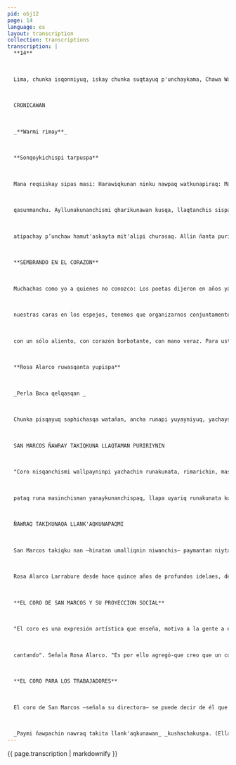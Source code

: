 ```yaml
---
pid: obj12
page: 14
language: es
layout: transcription
collection: transcriptions
transcription: |
  **14**
  
  
  
  Lima, chunka isqonniyuq, iskay chunka suqtayuq p'unchaykama, Chawa Warki killa 1975
  
  
  
  CRONICAWAN
  
  
  
  _**Warmi rimay**_
  
  
  
  **Sonqoykichispi tarpuspa**
  
  
  
  Mana reqsiskay sipas masi: Harawiqkunan ninku nawpaq watkunapiraq: Manan fan kaochu, ñankunaga mastarikun puririywanmi. Hinallataqmi lliw ruwaypipas, saykuywanmi, hunpiywanmi sachakunapaq sayarin, qoyllurkuna pas llipipipin. Sasarapuni ripuq watakunspi noqanchistan qhawawaranchi: t'ikata hina, sumaq p'achasqa, allin limpisqa, sonqonchispitag ch’usaq wayralla paqarimuq. Kay ch’aqway anqayllikuy p’unchawkunapi, manañan warmikunaqa. sipaskunaq, uyallanchistachu lirpi gespipi qhaway
  
  
  
  qasunmanchu. Ayllunakunanchismi qharikunawan kusqa, llaqtanchis sispanpi taskirinanchispaq Kawsashanchismi mana qonqay watakunata. Hamuq runakunacha noqonchismanta rimanqa. Purisqanchista chaninchanqa hotaq chatawasun qhasilla tiyasqanchismanta Qhariq sispanpi llaqtanchis rayku llankananchis. Manan hoqllapaq qochorikuy kanchu hatun qocha muchuriynin chawpinpi. Kaykunamantan qankunawan CRONICAWAN raphimanta pacha rimasaq Ch'ulla samayllawan, phutiq sonqowan, mana pantay makiwan. Qankunapaq
  
  
  
  atipachay p’unchaw hamut'askayta mit'alipi churasaq. Allin ñanta puririnanchispag, chika chikallata rimayamusaq, ichaqa cheqaqpi saphichasqata. Kunanmanta pacha ñanayku kayta munani, sumaq nunayniykichis sonqoyman chayananpaq. Wawarmi sirkaypi aylli paqarimunanpaq. Chayllatan kunan rimarisaykichis. Zaida Bustamante Lima llaqtapi, atipachay p’unchawpi chawawarki killa, 1975 Watapi.
  
  
  
  **SEMBRANDO EN EL CORAZON**
  
  
  
  Muchachas como yo a quienes no conozco: Los poetas dijeron en años ya pasados: "No hay caminos, los caminos se extienden al andar". Asi es en cuanto hacemos, con cansancios y con sudor se levantan hasta los árboles, con esfuerzos y agonías parpadean las estrellas. En años que ya se fueron nos miraban a nosotras, únicamente como a flores, miraban nuestros hermosos vestidos, bien pintaditas, pero en nuestros corazones sólo vientos de nada amanecían. En estos dias de revolución, las mujeres, las muchachas, ya no podemos pasar los días mirando
  
  
  
  nuestras caras en los espejos, tenemos que organizarnos conjuntamente que los varones, para marchar a lado de nuestro pueblo. Estamos viviendo años que no podremos olvidar. Las gentes que vengan hablarán de nosotras, sope sarán nuestros caminos, o nos acusarán por la calma con que vivimos. Junto los varones debemos trabajar por nuestro pueblo. No hay alegría para uno solo en medio de un mar de sufrimiento. De estas cosas hablaré con ustedes desde las páginas de CRONICAWAN
  
  
  
  con un sólo aliento, con corazón borbotante, con mano veraz. Para ustedes los días martes, agregaré mis ideas en este periódico, para que caminemos por senderos correctos, hablando poco, pero, eso si enraizándola en la verdad Desde ahora quiero ser vuestra hermana, quiero que llegue vuestro hermoso espíritu a mi corazór para que en mis venas de mujer amanezca la canción. Por, ahora nada más les hablo. Zaida Bustamante. En la ciudad de Lima, día martes, mes de agosto, año de 1975.
  
  
  
  **Rosa Alarco ruwasqanta yupispa**
  
  
  
  _Perla Baca qelqasqan _
  
  
  
  Chunka pisqayuq saphichasqa watañan, ancha runapi yuyayniyuq, yachaysapa llank'ananwan Rosa Alarco Larrabure San Marcos Yachay Wasiq takiqkunata umallin. Paymi CRONICAWAN Mit'aliman yuyarichin kinsa chunka wataña yachaynin hunt'asqanta Conservatorio Nacional de Música Yachay Wasipi, chaymantataq Rosa de Santa Maria Yachay Wasipi takiqkunaq yachachisqan paykunan karanku Limapi takiqkunamanta aswan ñawpaqen. Chay ashkha puriyniyuq qanchis watapin, San Marcos yachay wasimante wayna sipaskuna wajyarinku, takiyta yachachinanpaq, Coro nisqanchista kamanankupaq. Mana imata mañakuspan paykunawan huñuykuran, iskay wata purisqanmantaq Chay Yachay Wasiq Federacion nisqanchis, yachachiqkunawan kuskacharan. Kay llanlla sunqoyuq warmin, kay pawqar nunayuq warmin, pisillan hina nunata aypanku, ñawray takikunata kunan yachachishan, chay yachachisqanpitaq llapan, runakunaman mast'arinku.
  
  
  
  SAN MARCOS ÑAWRAY TAKIQKUNA LLAQTAMAN PURIRIYNIN
  
  
  
  "Coro nisqanchismi wallpayninpi yachachin runakunata, rimarichin, masichaypi llank'achin misk'ichikunanpaq, hinas
  
  
  
  pataq runa masinchisman yanaykunanchispaq, llapa uyariq runakunata kuyurichinanpag. Kay ñawray takikunan llaqtaq nunanta apachinan, takisqanpin runamanta ninan:". Hinatan niwanchis Rosa Alarco. Kay p’uchukaypi rimasqaymi San Marcos Yachay Wasiq takiqkunaq ñannin, paykunan pisqa chunka kashanku
  
  
  
  ÑAWRAQ TAKIKUNAQA LLANK'AQKUNAPAQMI
  
  
  
  San Marcos takiqku nan —hinatan umalliqnin niwanchis— paymantan niyta atinchis, llank'aqku naman, llapallan llaqta runakunaman chaypin ñawpaq ñankuñata kicharirqan. "Rinaykupaqqa hui qelqallapin mañaku anku, chay qelqatan churananku San Marcos hatun wasinpi chay wasin kashan Parque Universitario nisqanchispi. chaypin takiyta yachayku, hinaspa ñuqayku chay llank'anakunaman, llaqtakunaman ima rinayku paq..." 1963 watamanta pachan paykuna sapa k’uychichay p’unchay wayna llaqtakunaman rinku, rillankutaq yachaqkunaq, llank’aqkunaq mañakusqankuman. Nillawanchistaqmi Rosa Alarco, chunka hujniyuq llaqtakunatañan Peru llaqtanchismanta puririyki, hinaspataqmi takinña Chile, Ecuador llaqtakunaq Rayminkunapi, chay llaqtakunapin allintapuni takiran...
  
  
  
  Rosa Alarco Larrabure desde hace quince años de profundos idelaes, de un espíritu humanista y de reconocida capacidad profesional dirige, el Coro de la Universidad Mayor de San Marcos. Ella recuerda a CRONICAWAN que hace treinte años se graduó en el Conservatorio de Música y de allí pasó a dirigir el primer coro femenino escolar que tuvo Lima, con las alumnas del Colegio Rosa de Santa María. Transcurrido esos siete años de profícua trayectoria, fue solicitada por un grupo de estudiantes de la Universidad de San Marcos que deseaban crear un coro. Se unió a ellos desinteresadamente hasta que al cabo de dos años la federación universitaria logró integrarla al cuerpe docente de ese centro de estudios. Esta mujer sensible llena de espíritu primavera que pocos logran alcanzar está dedicada hoy a la docencia de la música y dentro de ella al trabajo de proyección social.
  
  
  
  **EL CORO DE SAN MARCOS Y SU PROYECCION SOCIAL**
  
  
  
  "El coro es una expresión artística que enseña, motiva a la gente a expresarse, a trabajar en conjunto y a trabajar para agradar y servir a los demás, incentivar al espiritu de todo aquel que lo escucha. Este debe siempre llevar un mensajae social, humano en lo que expresa
  
  
  
  cantando". Señala Rosa Alarco. "Es por ello agregó-que creo que un coro universitario no sólo debe ser esquisito sino, debe enseñar a todo aquel que desee además de llegara las grandes mayorías poblacionales. Esto último es una norma del Coro de San Marcos actualmente formado por un grupo de 50 integrantes.
  
  
  
  **EL CORO PARA LOS TRABAJADORES**
  
  
  
  El coro de San Marcos —señala su directora— se puede decir de él que es pionero en proyectar su labor artística a las comunidades de trabajadores y grandes masas poblacionales. "Sôlo tienen que solicitar nuestra presencia a través de un oficio que se deposita en la Casona de San Marcos de Parque Universitario, lugar donde practicamos los del coro, para nosotros concurrir a centros de trabajo, comunidades y poblaciones". Ellos desde el año 1963 todos los sábados concurren a pueblos jôvenes sindicatos, grupos estudiantiles y de trabajadores que se lo soliciten. Rosa Alarco nos dice también que, el coro a realizado giras por once departamentos de nuestro territorio y ha cantado en festivales en Chile y Ecuador, en donde siempre ha tenido una actuación relevante.
  
  
  
  _Paymi ñawpachin nawraq takita llank'aqkunawan_ _kushachakuspa. (Ella incentiva al Coro identificán_ _dola con los trabajadores)._
---
```


{{ page.transcription | markdownify }}
